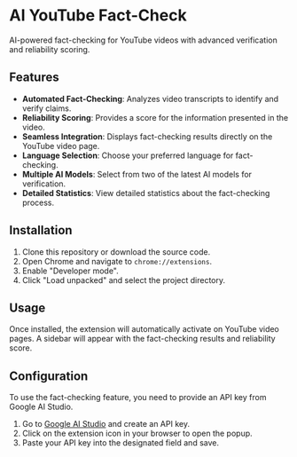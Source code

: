 # AI YouTube Fact-Check

AI-powered fact-checking for YouTube videos with advanced verification and reliability scoring.

## Features

*   **Automated Fact-Checking**: Analyzes video transcripts to identify and verify claims.
*   **Reliability Scoring**: Provides a score for the information presented in the video.
*   **Seamless Integration**: Displays fact-checking results directly on the YouTube video page.
*   **Language Selection**: Choose your preferred language for fact-checking.
*   **Multiple AI Models**: Select from two of the latest AI models for verification.
*   **Detailed Statistics**: View detailed statistics about the fact-checking process.

## Installation

1.  Clone this repository or download the source code.
2.  Open Chrome and navigate to `chrome://extensions`.
3.  Enable "Developer mode".
4.  Click "Load unpacked" and select the project directory.

## Usage

Once installed, the extension will automatically activate on YouTube video pages. A sidebar will appear with the fact-checking results and reliability score.

## Configuration

To use the fact-checking feature, you need to provide an API key from Google AI Studio.

1.  Go to [Google AI Studio](https://aistudio.google.com/) and create an API key.
2.  Click on the extension icon in your browser to open the popup.
3.  Paste your API key into the designated field and save.